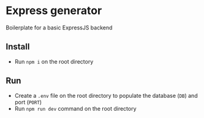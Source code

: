 # Express generator

Boilerplate for a basic ExpressJS backend

## Install

- Run `npm i` on the root directory

## Run

- Create a `.env` file on the root directory to populate the database (`DB`) and port (`PORT`)
- Run `npm run dev` command on the root directory


